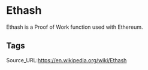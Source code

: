 # Ethash
Ethash is a Proof of Work function used with Ethereum.
## Tags
Source_URL:https://en.wikipedia.org/wiki/Ethash
